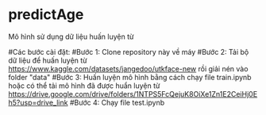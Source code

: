 # predictAge
Mô hình sử dụng dữ liệu huấn luyện từ 

#Các bước cài đặt:
#Bước 1:
    Clone repository này về máy
#Bước 2:
    Tải bộ dữ liệu để huấn luyện từ https://www.kaggle.com/datasets/jangedoo/utkface-new rồi giải nén vào folder "data"
#Bước 3:
    Huấn luyện mô hình bằng cách chạy file train.ipynb hoặc có thể tải mô hình đã được huẩn luyện từ https://drive.google.com/drive/folders/1NTPS5FcQejuK8OiXe1Zn1E2CeiHj0Eh5?usp=drive_link
#Bước 4:
    Chạy file test.ipynb


